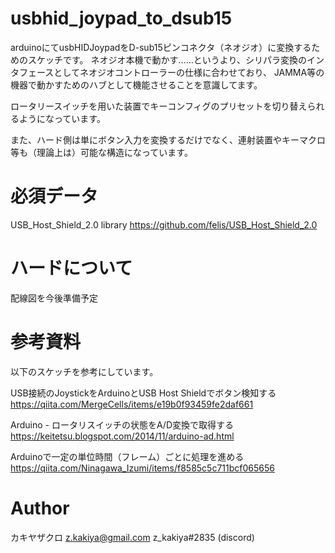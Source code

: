 # usbhid_joypad_to_dsub15
arduinoにてusbHIDJoypadをD-sub15ピンコネクタ（ネオジオ）に変換するためのスケッチです。
ネオジオ本機で動かす……というより、シリパラ変換のインタフェースとしてネオジオコントローラーの仕様に合わせており、
JAMMA等の機器で動かすためのハブとして機能させることを意識してます。

ロータリースイッチを用いた装置でキーコンフィグのプリセットを切り替えられるようになっています。

また、ハード側は単にボタン入力を変換するだけでなく、連射装置やキーマクロ等も（理論上は）可能な構造になっています。

# 必須データ
USB_Host_Shield_2.0 library
https://github.com/felis/USB_Host_Shield_2.0

# ハードについて
配線図を今後準備予定

# 参考資料
以下のスケッチを参考にしています。

USB接続のJoystickをArduinoとUSB Host Shieldでボタン検知する
https://qiita.com/MergeCells/items/e19b0f93459fe2daf661

Arduino - ロータリスイッチの状態をA/D変換で取得する
https://keitetsu.blogspot.com/2014/11/arduino-ad.html

Arduinoで一定の単位時間（フレーム）ごとに処理を進める
https://qiita.com/Ninagawa_Izumi/items/f8585c5c711bcf065656


# Author
カキヤザクロ
z.kakiya@gmail.com
z_kakiya#2835
(discord)
